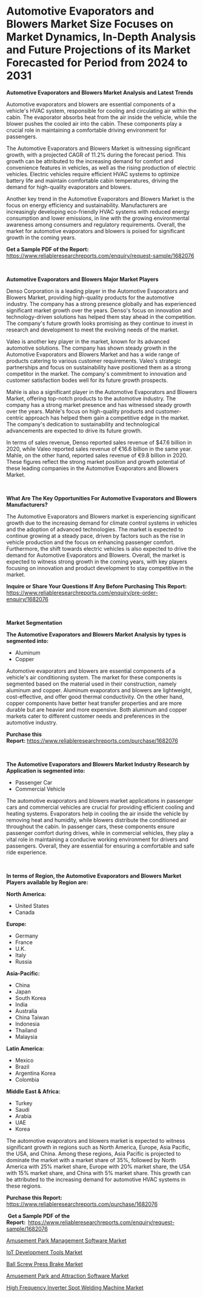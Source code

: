 <p><h1>Automotive Evaporators and Blowers Market Size Focuses on Market Dynamics, In-Depth Analysis and Future Projections of its Market Forecasted for Period from 2024 to 2031</h1></p><p><strong>Automotive Evaporators and Blowers Market Analysis and Latest Trends</strong></p>
<p><p>Automotive evaporators and blowers are essential components of a vehicle's HVAC system, responsible for cooling and circulating air within the cabin. The evaporator absorbs heat from the air inside the vehicle, while the blower pushes the cooled air into the cabin. These components play a crucial role in maintaining a comfortable driving environment for passengers.</p><p>The Automotive Evaporators and Blowers Market is witnessing significant growth, with a projected CAGR of 11.2% during the forecast period. This growth can be attributed to the increasing demand for comfort and convenience features in vehicles, as well as the rising production of electric vehicles. Electric vehicles require efficient HVAC systems to optimize battery life and maintain comfortable cabin temperatures, driving the demand for high-quality evaporators and blowers.</p><p>Another key trend in the Automotive Evaporators and Blowers Market is the focus on energy efficiency and sustainability. Manufacturers are increasingly developing eco-friendly HVAC systems with reduced energy consumption and lower emissions, in line with the growing environmental awareness among consumers and regulatory requirements. Overall, the market for automotive evaporators and blowers is poised for significant growth in the coming years.</p></p>
<p><strong>Get a Sample PDF of the Report:&nbsp;</strong> <a href="https://www.reliableresearchreports.com/enquiry/request-sample/1682076">https://www.reliableresearchreports.com/enquiry/request-sample/1682076</a></p>
<p>&nbsp;</p>
<p><strong>Automotive Evaporators and Blowers Major Market Players</strong></p>
<p><p>Denso Corporation is a leading player in the Automotive Evaporators and Blowers Market, providing high-quality products for the automotive industry. The company has a strong presence globally and has experienced significant market growth over the years. Denso's focus on innovation and technology-driven solutions has helped them stay ahead in the competition. The company's future growth looks promising as they continue to invest in research and development to meet the evolving needs of the market.</p><p>Valeo is another key player in the market, known for its advanced automotive solutions. The company has shown steady growth in the Automotive Evaporators and Blowers Market and has a wide range of products catering to various customer requirements. Valeo's strategic partnerships and focus on sustainability have positioned them as a strong competitor in the market. The company's commitment to innovation and customer satisfaction bodes well for its future growth prospects.</p><p>Mahle is also a significant player in the Automotive Evaporators and Blowers Market, offering top-notch products to the automotive industry. The company has a strong market presence and has witnessed steady growth over the years. Mahle's focus on high-quality products and customer-centric approach has helped them gain a competitive edge in the market. The company's dedication to sustainability and technological advancements are expected to drive its future growth.</p><p>In terms of sales revenue, Denso reported sales revenue of $47.6 billion in 2020, while Valeo reported sales revenue of €16.6 billion in the same year. Mahle, on the other hand, reported sales revenue of €9.8 billion in 2020. These figures reflect the strong market position and growth potential of these leading companies in the Automotive Evaporators and Blowers Market.</p></p>
<p>&nbsp;</p>
<p><strong>What Are The Key Opportunities For Automotive Evaporators and Blowers Manufacturers?</strong></p>
<p><p>The Automotive Evaporators and Blowers market is experiencing significant growth due to the increasing demand for climate control systems in vehicles and the adoption of advanced technologies. The market is expected to continue growing at a steady pace, driven by factors such as the rise in vehicle production and the focus on enhancing passenger comfort. Furthermore, the shift towards electric vehicles is also expected to drive the demand for Automotive Evaporators and Blowers. Overall, the market is expected to witness strong growth in the coming years, with key players focusing on innovation and product development to stay competitive in the market.</p></p>
<p><strong>Inquire or Share Your Questions If Any Before Purchasing This Report:</strong> <a href="https://www.reliableresearchreports.com/enquiry/pre-order-enquiry/1682076">https://www.reliableresearchreports.com/enquiry/pre-order-enquiry/1682076</a></p>
<p>&nbsp;</p>
<p><strong>Market Segmentation</strong></p>
<p><strong>The Automotive Evaporators and Blowers Market Analysis by types is segmented into:</strong></p>
<p><ul><li>Aluminum</li><li>Copper</li></ul></p>
<p><p>Automotive evaporators and blowers are essential components of a vehicle's air conditioning system. The market for these components is segmented based on the material used in their construction, namely aluminum and copper. Aluminum evaporators and blowers are lightweight, cost-effective, and offer good thermal conductivity. On the other hand, copper components have better heat transfer properties and are more durable but are heavier and more expensive. Both aluminum and copper markets cater to different customer needs and preferences in the automotive industry.</p></p>
<p><strong>Purchase this Report:&nbsp;</strong><a href="https://www.reliableresearchreports.com/purchase/1682076">https://www.reliableresearchreports.com/purchase/1682076</a></p>
<p>&nbsp;</p>
<p><strong>The Automotive Evaporators and Blowers Market Industry Research by Application is segmented into:</strong></p>
<p><ul><li>Passenger Car</li><li>Commercial Vehicle</li></ul></p>
<p><p>The automotive evaporators and blowers market applications in passenger cars and commercial vehicles are crucial for providing efficient cooling and heating systems. Evaporators help in cooling the air inside the vehicle by removing heat and humidity, while blowers distribute the conditioned air throughout the cabin. In passenger cars, these components ensure passenger comfort during drives, while in commercial vehicles, they play a vital role in maintaining a conducive working environment for drivers and passengers. Overall, they are essential for ensuring a comfortable and safe ride experience.</p></p>
<p>&nbsp;</p>
<p><strong>In terms of Region, the Automotive Evaporators and Blowers Market Players available by Region are:</strong></p>
<p>
    <p> <strong> North America: </strong>
        <ul>
            <li>United States</li>
            <li>Canada</li>
        </ul>
        </p> 
    <p> <strong> Europe: </strong>
        <ul>
            <li>Germany</li>
            <li>France</li>
            <li>U.K.</li>
            <li>Italy</li>
            <li>Russia</li>
        </ul>
        </p> 
    <p> <strong> Asia-Pacific: </strong>
        <ul>
            <li>China</li>
            <li>Japan</li>
            <li>South Korea</li>
            <li>India</li>
            <li>Australia</li>
            <li>China Taiwan</li>
            <li>Indonesia</li>
            <li>Thailand</li>
            <li>Malaysia</li>
        </ul>
        </p> 
    <p> <strong> Latin America: </strong>
        <ul>
            <li>Mexico</li>
            <li>Brazil</li>
            <li>Argentina Korea</li>
            <li>Colombia</li>
        </ul>
        </p> 
    <p> <strong> Middle East & Africa: </strong>
        <ul>
            <li>Turkey</li>
            <li>Saudi</li>
            <li>Arabia</li>
            <li>UAE</li>
            <li>Korea</li>
        </ul>
    </p>
    </p>
<p><p>The automotive evaporators and blowers market is expected to witness significant growth in regions such as North America, Europe, Asia Pacific, the USA, and China. Among these regions, Asia Pacific is projected to dominate the market with a market share of 35%, followed by North America with 25% market share, Europe with 20% market share, the USA with 15% market share, and China with 5% market share. This growth can be attributed to the increasing demand for automotive HVAC systems in these regions.</p></p>
<p><strong>Purchase this Report: </strong><a href="https://www.reliableresearchreports.com/purchase/1682076">https://www.reliableresearchreports.com/purchase/1682076</a></p>
<p>&nbsp;<strong>Get a Sample PDF of the Report:&nbsp;&nbsp;</strong><a href="https://www.reliableresearchreports.com/enquiry/request-sample/1682076">https://www.reliableresearchreports.com/enquiry/request-sample/1682076</a></p>
<p><strong></strong></p>
<p><p><a href="https://medium.com/@emilywest91/amusement-park-management-software-market-size-and-market-trends-complete-industry-overview-2024-c4edb6aa2522">Amusement Park Management Software Market</a></p><p><a href="https://medium.com/@kathyburton10/iot-development-tools-market-insight-market-trends-growth-forecasted-from-2024-to-2031-0bbb41f93a39">IoT Development Tools Market</a></p><p><a href="https://github.com/wusalecollins540tpqoz/Market-Research-Report-List-1/blob/main/ball-screw-press-brake-market.md">Ball Screw Press Brake Market</a></p><p><a href="https://medium.com/@emilywest91/amusement-park-and-attraction-software-market-outlook-industry-overview-and-forecast-2024-to-ec317af1f64a">Amusement Park and Attraction Software Market</a></p><p><a href="https://github.com/kathiaseamanalvaradovlprc2h/Market-Research-Report-List-1/blob/main/high-frequency-inverter-spot-welding-machine-market.md">High Frequency Inverter Spot Welding Machine Market</a></p></p>